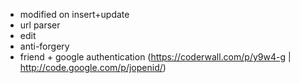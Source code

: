 + modified on insert+update
+ url parser
+ edit
+ anti-forgery
+ friend + google authentication (https://coderwall.com/p/y9w4-g | http://code.google.com/p/jopenid/)